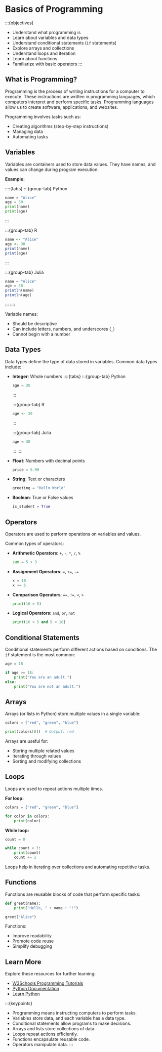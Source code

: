 # Basics of Programming

:::{objectives}
- Understand what programming is
- Learn about variables and data types
- Understand conditional statements (`if` statements)
- Explore arrays and collections
- Understand loops and iteration
- Learn about functions
- Familiarize with basic operators
:::


## What is Programming?

Programming is the process of writing instructions for a computer to execute. These instructions are written in programming languages, which computers interpret and perform specific tasks. Programming languages allow us to create software, applications, and websites.

Programming involves tasks such as:
- Creating algorithms (step-by-step instructions)
- Managing data
- Automating tasks


## Variables

Variables are containers used to store data values. They have names, and values can change during program execution.

**Example:**

::::{tabs}
  :::{group-tab} Python
  ```python
  name = "Alice"
  age = 30
  print(name)
  print(age)
  ```
  :::

  :::{group-tab} R
  ```R
  name <- "Alice"
  age <- 30
  print(name)
  print(age)
  ```
  :::

  :::{group-tab} Julia
  ```julia
  name = "Alice"
  age = 30
  println(name)
  println(age)
  ```
  :::
::::

Variable names:
- Should be descriptive
- Can include letters, numbers, and underscores (`_`)
- Cannot begin with a number


## Data Types

Data types define the type of data stored in variables. Common data types include:

- **Integer**: Whole numbers
  ::::{tabs}
  :::{group-tab} Python
  ```python
  age = 30
  ```
  :::

  :::{group-tab} R
  ```R
  age <- 30
  ```
  :::

  :::{group-tab} Julia
  ```julia
  age = 30
  ```
  :::
::::

- **Float**: Numbers with decimal points
  ```python
  price = 9.99
  ```

- **String**: Text or characters
  ```python
  greeting = "Hello World"
  ```

- **Boolean**: True or False values
  ```python
  is_student = True
  ```


## Operators

Operators are used to perform operations on variables and values.

Common types of operators:

- **Arithmetic Operators**: `+`, `-`, `*`, `/`, `%`
  ```python
  sum = 5 + 3
  ```

- **Assignment Operators**: `=`, `+=`, `-=`
  ```python
  x = 10
  x += 5
  ```

- **Comparison Operators**: `==`, `!=`, `<`, `>`
  ```python
  print(10 > 5)
  ```

- **Logical Operators**: `and`, `or`, `not`
  ```python
  print(10 > 5 and 5 < 10)
  ```


## Conditional Statements

Conditional statements perform different actions based on conditions. The `if` statement is the most common:

```python
age = 18

if age >= 18:
    print("You are an adult.")
else:
    print("You are not an adult.")
```


## Arrays

Arrays (or lists in Python) store multiple values in a single variable:

```python
colors = ["red", "green", "blue"]

print(colors[0])  # Output: red
```

Arrays are useful for:
- Storing multiple related values
- Iterating through values
- Sorting and modifying collections


## Loops

Loops are used to repeat actions multiple times.

**For loop:**
```python
colors = ["red", "green", "blue"]

for color in colors:
    print(color)
```

**While loop:**
```python
count = 0

while count < 3:
    print(count)
    count += 1
```

Loops help in iterating over collections and automating repetitive tasks.


## Functions

Functions are reusable blocks of code that perform specific tasks:

```python
def greet(name):
    print("Hello, " + name + "!")

greet("Alice")
```

Functions:
- Improve readability
- Promote code reuse
- Simplify debugging


## Learn More

Explore these resources for further learning:
- [W3Schools Programming Tutorials](https://www.w3schools.com/programming/)
- [Python Documentation](https://docs.python.org/3/)
- [Learn Python](https://www.learnpython.org/)


:::{keypoints}
- Programming means instructing computers to perform tasks.
- Variables store data, and each variable has a data type.
- Conditional statements allow programs to make decisions.
- Arrays and lists store collections of data.
- Loops repeat actions efficiently.
- Functions encapsulate reusable code.
- Operators manipulate data.
::: 

